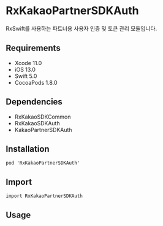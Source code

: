 # RxKakaoPartnerSDKAuth

RxSwift를 사용하는 파트너용 사용자 인증 및 토큰 관리 모듈입니다.

## Requirements
- Xcode 11.0
- iOS 13.0
- Swift 5.0
- CocoaPods 1.8.0

## Dependencies
- RxKakaoSDKCommon
- RxKakaoSDKAuth
- KakaoPartnerSDKAuth

## Installation
```
pod 'RxKakaoPartnerSDKAuth'
```

## Import
```
import RxKakaoPartnerSDKAuth
```

## Usage
